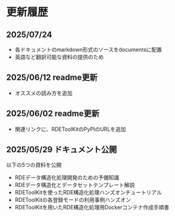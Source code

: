 # 更新履歴

## 2025/07/24
- 各ドキュメントのmarkdown形式のソースをdocumentsに配置
- 英語など翻訳可能な資料の提供のため

## 2025/06/12 readme更新
-  オススメの読み方を追加

## 2025/06/02 readme更新
- 関連リンクに、RDEToolKitのPyPIのURLを追加

## 2025/05/29 ドキュメント公開
以下の5つの資料を公開
- RDEデータ構造化処理開発のための予備知識
- RDEデータ構造化とデータセットテンプレート解説
- RDEToolKitを使ったRDE構造化処理ハンズオンチュートリアル
- RDEToolKitの各登録モードの利用事例ハンズオン
- RDEToolKitを用いたRDE構造化処理用Dockerコンテナ作成手順書

